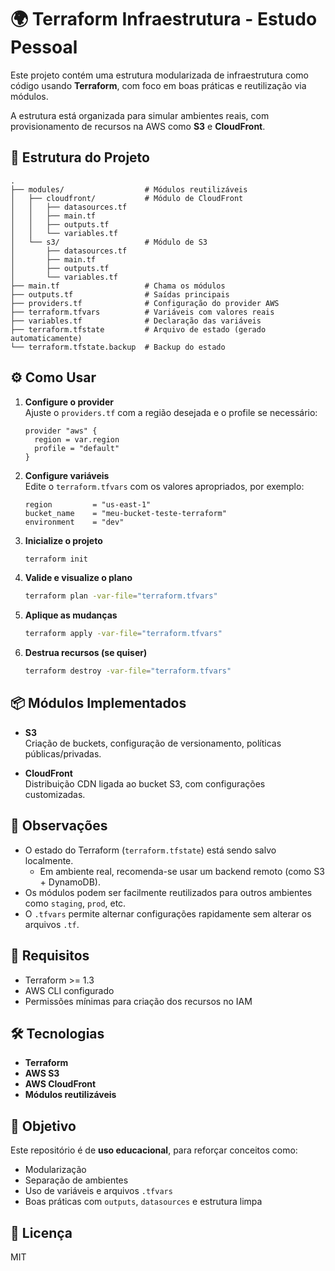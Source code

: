 # 🌍 Terraform Infraestrutura - Estudo Pessoal

Este projeto contém uma estrutura modularizada de infraestrutura como código usando **Terraform**, com foco em boas práticas e reutilização via módulos.

A estrutura está organizada para simular ambientes reais, com provisionamento de recursos na AWS como **S3** e **CloudFront**.

## 📁 Estrutura do Projeto

```
.
├── modules/                  # Módulos reutilizáveis
│   ├── cloudfront/           # Módulo de CloudFront
│   │   ├── datasources.tf
│   │   ├── main.tf
│   │   ├── outputs.tf
│   │   └── variables.tf
│   └── s3/                   # Módulo de S3
│       ├── datasources.tf
│       ├── main.tf
│       ├── outputs.tf
│       └── variables.tf
├── main.tf                   # Chama os módulos
├── outputs.tf                # Saídas principais
├── providers.tf              # Configuração do provider AWS
├── terraform.tfvars          # Variáveis com valores reais
├── variables.tf              # Declaração das variáveis
├── terraform.tfstate         # Arquivo de estado (gerado automaticamente)
└── terraform.tfstate.backup  # Backup do estado
```

## ⚙️ Como Usar

1. **Configure o provider**  
   Ajuste o `providers.tf` com a região desejada e o profile se necessário:

   ```hcl
   provider "aws" {
     region = var.region
     profile = "default"
   }
   ```

2. **Configure variáveis**  
   Edite o `terraform.tfvars` com os valores apropriados, por exemplo:

   ```hcl
   region         = "us-east-1"
   bucket_name    = "meu-bucket-teste-terraform"
   environment    = "dev"
   ```

3. **Inicialize o projeto**  
   ```bash
   terraform init
   ```

4. **Valide e visualize o plano**  
   ```bash
   terraform plan -var-file="terraform.tfvars"
   ```

5. **Aplique as mudanças**  
   ```bash
   terraform apply -var-file="terraform.tfvars"
   ```

6. **Destrua recursos (se quiser)**  
   ```bash
   terraform destroy -var-file="terraform.tfvars"
   ```

## 📦 Módulos Implementados

- **S3**  
  Criação de buckets, configuração de versionamento, políticas públicas/privadas.

- **CloudFront**  
  Distribuição CDN ligada ao bucket S3, com configurações customizadas.

## 📌 Observações

- O estado do Terraform (`terraform.tfstate`) está sendo salvo localmente.  
  - Em ambiente real, recomenda-se usar um backend remoto (como S3 + DynamoDB).
- Os módulos podem ser facilmente reutilizados para outros ambientes como `staging`, `prod`, etc.
- O `.tfvars` permite alternar configurações rapidamente sem alterar os arquivos `.tf`.

## 🧰 Requisitos

- Terraform >= 1.3
- AWS CLI configurado
- Permissões mínimas para criação dos recursos no IAM

## 🛠 Tecnologias

- **Terraform**
- **AWS S3**
- **AWS CloudFront**
- **Módulos reutilizáveis**

## 🧪 Objetivo

Este repositório é de **uso educacional**, para reforçar conceitos como:

- Modularização
- Separação de ambientes
- Uso de variáveis e arquivos `.tfvars`
- Boas práticas com `outputs`, `datasources` e estrutura limpa

## 📃 Licença

MIT
